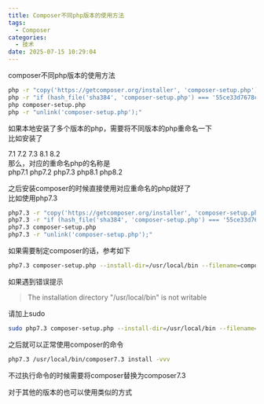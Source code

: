 ```yaml
---
title: Composer不同php版本的使用方法
tags:
  - Composer
categories:
  - 技术
date: 2025-07-15 10:29:04
---
```


composer不同php版本的使用方法

```bash
php -r "copy('https://getcomposer.org/installer', 'composer-setup.php');"
php -r "if (hash_file('sha384', 'composer-setup.php') === '55ce33d7678c5a611085589f1f3ddf8b3c52d662cd01d4ba75c0ee0459970c2200a51f492d557530c71c15d8dba01eae') { echo 'Installer verified'; } else { echo 'Installer corrupt'; unlink('composer-setup.php'); } echo PHP_EOL;"
php composer-setup.php
php -r "unlink('composer-setup.php');"
```

如果本地安装了多个版本的php，需要将不同版本的php重命名一下  
比如安装了

7.1 7.2 7.3 8.1 8.2  
那么，对应的重命名php的名称是  
php7.1 php7.2 php7.3 php8.1 php8.2

之后安装composer的时候直接使用对应重命名的php就好了  
比如使用php7.3

```bash
php7.3 -r "copy('https://getcomposer.org/installer', 'composer-setup.php');"
php7.3 -r "if (hash_file('sha384', 'composer-setup.php') === '55ce33d7678c5a611085589f1f3ddf8b3c52d662cd01d4ba75c0ee0459970c2200a51f492d557530c71c15d8dba01eae') { echo 'Installer verified'; } else { echo 'Installer corrupt'; unlink('composer-setup.php'); } echo PHP_EOL;"
php7.3 composer-setup.php
php7.3 -r "unlink('composer-setup.php');"
```

如果需要制定composer的话，参考如下

```bash
php7.3 composer-setup.php --install-dir=/usr/local/bin --filename=composer7.3 
```

如果遇到错误提示

> The installation directory "/usr/local/bin" is not writable

请加上sudo

```bash
sudo php7.3 composer-setup.php --install-dir=/usr/local/bin --filename=composer7.3 
```

之后就可以正常使用composer的命令

```bash
php7.3 /usr/local/bin/composer7.3 install -vvv
```

不过执行命令的时候需要将composer替换为composer7.3

对于其他的版本的也可以使用类似的方式
